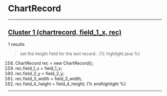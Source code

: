 # ChartRecord

***

## [Cluster 1 (chartrecord, field_1_x, rec)](./1)
1 results
> set the height field for the text record . 
{% highlight java %}
158. ChartRecord rec = new ChartRecord();
160. rec.field_1_x = field_1_x;
161. rec.field_2_y = field_2_y;
162. rec.field_3_width = field_3_width;
163. rec.field_4_height = field_4_height;
{% endhighlight %}

***

